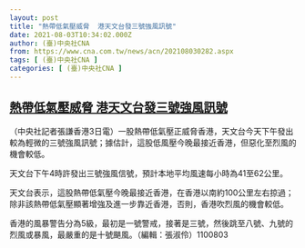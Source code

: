 ```yaml
---
layout: post
title: "熱帶低氣壓威脅  港天文台發三號強風訊號"
date: 2021-08-03T10:34:02.000Z
author: (臺)中央社CNA
from: https://www.cna.com.tw/news/acn/202108030282.aspx
tags: [ (臺)中央社CNA ]
categories: [ (臺)中央社CNA ]
---
```

<!--1627986842000-->
[熱帶低氣壓威脅  港天文台發三號強風訊號](https://www.cna.com.tw/news/acn/202108030282.aspx)
------

<div>
<div></div><div class="paragraph"><p>（中央社記者張謙香港3日電）一股熱帶低氣壓正威脅香港，天文台今天下午發出較為輕微的三號強風訊號；據估計，這股低風壓今晚最接近香港，但惡化至烈風的機會較低。</p><p>天文台下午4時許發出三號強風信號，預計本地平均風速每小時為41至62公里。</p><p>天文台表示，這股熱帶低氣壓今晚最接近香港，在香港以南約100公里左右掠過；除非該熱帶低氣壓顯著增強及進一步靠近香港，否則，香港吹烈風的機會較低。</p><p>香港的風暴警告分為5級，最初是一號警戒，接著是三號，然後跳至八號、九號的烈風或暴風，最嚴重的是十號颶風。（編輯：張淑伶）1100803</p></div>
</div>
